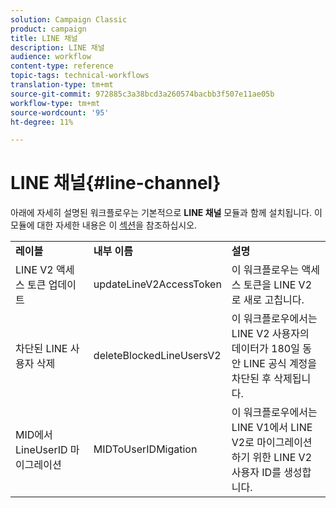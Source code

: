 ```yaml
---
solution: Campaign Classic
product: campaign
title: LINE 채널
description: LINE 채널
audience: workflow
content-type: reference
topic-tags: technical-workflows
translation-type: tm+mt
source-git-commit: 972885c3a38bcd3a260574bacbb3f507e11ae05b
workflow-type: tm+mt
source-wordcount: '95'
ht-degree: 11%

---
```



# LINE 채널{#line-channel}

아래에 자세히 설명된 워크플로우는 기본적으로 **LINE 채널** 모듈과 함께 설치됩니다. 이 모듈에 대한 자세한 내용은 이 [섹션](../../delivery/using/line-channel.md)을 참조하십시오.

<table> 
 <tbody> 
  <tr> 
   <td> <strong>레이블</strong><br /> </td> 
   <td> <strong>내부 이름</strong><br /> </td> 
   <td> <strong>설명</strong><br /> </td> 
  </tr> 
  <tr> 
   <td> <span class="uicontrol">LINE V2 액세스 토큰 업데이트</span> <br /> </td> 
   <td> <span class="uicontrol">updateLineV2AccessToken</span> <br /> </td> 
   <td> 이 워크플로우는 액세스 토큰을 LINE V2로 새로 고칩니다.<br /> </td> 
  </tr> 
  <tr> 
   <td> <span class="uicontrol">차단된 LINE 사용자 삭제</span> <br /> </td> 
   <td> <span class="uicontrol">deleteBlockedLineUsersV2</span> <br /> </td> 
   <td> 이 워크플로우에서는 LINE V2 사용자의 데이터가 180일 동안 LINE 공식 계정을 차단된 후 삭제됩니다.<br /> </td> 
  </tr> 
  <tr> 
   <td> <span class="uicontrol">MID에서 LineUserID 마이그레이션</span> <br /> </td> 
   <td> <span class="uicontrol">MIDToUserIDMigation</span> <br /> </td> 
   <td> 이 워크플로우에서는 LINE V1에서 LINE V2로 마이그레이션하기 위한 LINE V2 사용자 ID를 생성합니다.<br /> </td> 
  </tr> 
 </tbody> 
</table>

